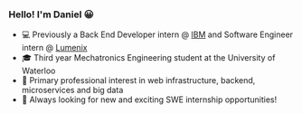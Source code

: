 ### Hello! I'm Daniel 😀

- 💻 Previously a Back End Developer intern @ [IBM](https://www.ibm.com/ca-en) and Software Engineer intern @ [Lumenix](https://lumenix.com/)
- 🎓 Third year Mechatronics Engineering student at the University of Waterloo
- 🧐 Primary professional interest in web infrastructure, backend, microservices and big data
- 🎉 Always looking for new and exciting SWE internship opportunities!
